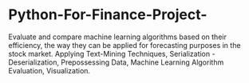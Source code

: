 # Python-For-Finance-Project-


Evaluate and compare machine learning algorithms based on their efficiency, the way they can be applied for forecasting purposes in the stock market. Applying Text-Mining Techniques, Serialization - Deserialization,  Prepossessing Data, Machine Learning Algorithm Evaluation, Visualization.
